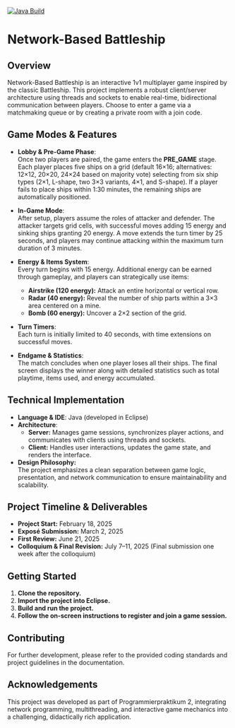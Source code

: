 [![Java Build](https://github.com/robert-kratz/battleship-game/actions/workflows/java-ci.yml/badge.svg)](https://github.com/robert-kratz/battleship-game/actions/workflows/java-ci.yml)
# Network-Based Battleship

## Overview
Network-Based Battleship is an interactive 1v1 multiplayer game inspired by the classic Battleship. This project implements a robust client/server architecture using threads and sockets to enable real-time, bidirectional communication between players. Choose to enter a game via a matchmaking queue or by creating a private room with a join code.

## Game Modes & Features
- **Lobby & Pre-Game Phase**:  
  Once two players are paired, the game enters the **PRE_GAME** stage. Each player places five ships on a grid (default 16×16; alternatives: 12×12, 20×20, 24×24 based on majority vote) selecting from six ship types (2×1, L-shape, two 3×3 variants, 4×1, and S-shape). If a player fails to place ships within 1:30 minutes, the remaining ships are automatically positioned.

- **In-Game Mode**:  
  After setup, players assume the roles of attacker and defender. The attacker targets grid cells, with successful moves adding 15 energy and sinking ships granting 20 energy. A move extends the turn timer by 25 seconds, and players may continue attacking within the maximum turn duration of 3 minutes.

- **Energy & Items System**:  
  Every turn begins with 15 energy. Additional energy can be earned through gameplay, and players can strategically use items:
    - **Airstrike (120 energy):** Attack an entire horizontal or vertical row.
    - **Radar (40 energy):** Reveal the number of ship parts within a 3×3 area centered on a mine.
    - **Bomb (60 energy):** Uncover a 2×2 section of the grid.

- **Turn Timers**:  
  Each turn is initially limited to 40 seconds, with time extensions on successful moves.

- **Endgame & Statistics**:  
  The match concludes when one player loses all their ships. The final screen displays the winner along with detailed statistics such as total playtime, items used, and energy accumulated.

## Technical Implementation
- **Language & IDE**: Java (developed in Eclipse)
- **Architecture**:
    - **Server:** Manages game sessions, synchronizes player actions, and communicates with clients using threads and sockets.
    - **Client:** Handles user interactions, updates the game state, and renders the interface.
- **Design Philosophy:**  
  The project emphasizes a clean separation between game logic, presentation, and network communication to ensure maintainability and scalability.

## Project Timeline & Deliverables
- **Project Start:** February 18, 2025
- **Exposé Submission:** March 2, 2025
- **First Review:** June 21, 2025
- **Colloquium & Final Revision:** July 7–11, 2025 (Final submission one week after the colloquium)

## Getting Started
1. **Clone the repository.**
2. **Import the project into Eclipse.**
3. **Build and run the project.**
4. **Follow the on-screen instructions to register and join a game session.**

## Contributing
For further development, please refer to the provided coding standards and project guidelines in the documentation.

## Acknowledgements
This project was developed as part of Programmierpraktikum 2, integrating network programming, multithreading, and interactive game mechanics into a challenging, didactically rich application.
